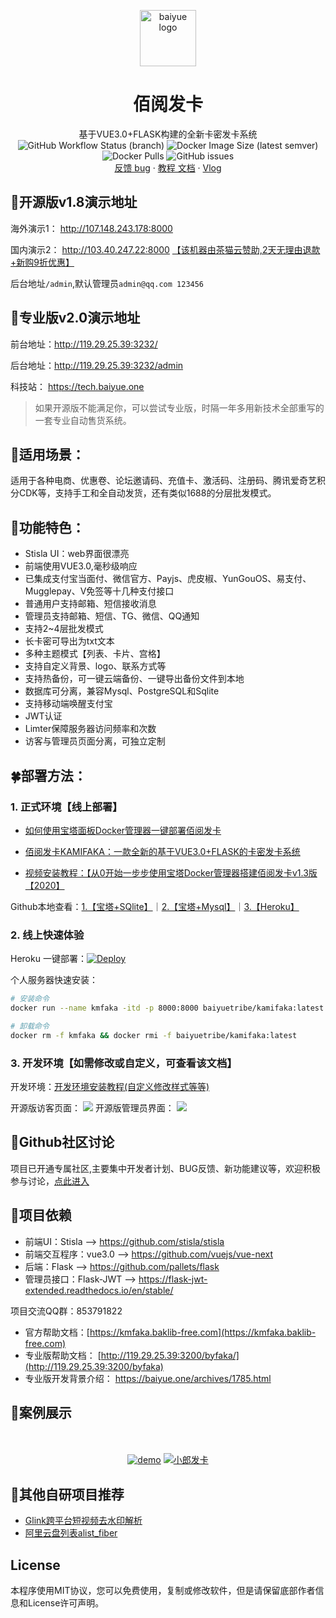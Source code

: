 <p align="center">
  <a href="https://github.com/Baiyuetribe/kamiFaka">
    <img src="https://cdn.jsdelivr.net/gh/Baiyuetribe/baiyue_onekey@master/logo.png" alt="baiyue logo" width="90" height="90">
  </a>
</p>

<h1 align="center">佰阅发卡</h1>

<p align="center">
  基于VUE3.0+FLASK构建的全新卡密发卡系统
    <br>
    <img alt="GitHub Workflow Status (branch)" src="https://img.shields.io/github/workflow/status/Baiyuetribe/kamiFaka/%E8%87%AA%E5%8A%A8%E5%8C%96%E6%9E%84%E5%BB%BADocker%E9%95%9C%E5%83%8F/master?label=Docker&style=for-the-badge">
    <img alt="Docker Image Size (latest semver)" src="https://img.shields.io/docker/image-size/baiyuetribe/kamifaka?style=for-the-badge">
    <img alt="Docker Pulls" src="https://img.shields.io/docker/pulls/baiyuetribe/kamifaka?style=for-the-badge">
    <img alt="GitHub issues" src="https://img.shields.io/github/issues-raw/baiyuetribe/kamifaka?style=for-the-badge">

  <br>
  <a href="https://github.com/Baiyuetribe/kamiFaka/discussions">反馈 bug</a>
  ·
  <a href="https://kmfaka.baklib-free.com">教程 文档</a>
  ·
  <a href="https://www.bilibili.com/video/BV1Ra4y1p7QS">Vlog</a>
</p>

## 🎄开源版v1.8演示地址
海外演示1： http://107.148.243.178:8000

国内演示2： http://103.40.247.22:8000    [【该机器由茶猫云赞助,2天无理由退款+新购9折优惠】](https://www.chamaoyun.com/?u=D50390)             

后台地址`/admin`,默认管理员`admin@qq.com 123456`
## 🧰专业版v2.0演示地址
前台地址：http://119.29.25.39:3232/

后台地址：http://119.29.25.39:3232/admin

科技站： https://tech.baiyue.one

> 如果开源版不能满足你，可以尝试专业版，时隔一年多用新技术全部重写的一套专业自动售货系统。

## 💒适用场景：
适用于各种电商、优惠卷、论坛邀请码、充值卡、激活码、注册码、腾讯爱奇艺积分CDK等，支持手工和全自动发货，还有类似1688的分层批发模式。


## 🍭功能特色：

- Stisla UI：web界面很漂亮
- 前端使用VUE3.0,毫秒级响应
- 已集成支付宝当面付、微信官方、Payjs、虎皮椒、YunGouOS、易支付、Mugglepay、V免签等十几种支付接口
- 普通用户支持邮箱、短信接收消息
- 管理员支持邮箱、短信、TG、微信、QQ通知
- 支持2~4层批发模式
- 长卡密可导出为txt文本
- 多种主题模式【列表、卡片、宫格】
- 支持自定义背景、logo、联系方式等
- 支持热备份，可一键云端备份、一键导出备份文件到本地
- 数据库可分离，兼容Mysql、PostgreSQL和Sqlite
- 支持移动端唤醒支付宝
- JWT认证
- Limter保障服务器访问频率和次数
- 访客与管理员页面分离，可独立定制

## 🍀部署方法：

### 1. 正式环境【线上部署】
- [如何使用宝塔面板Docker管理器一键部署佰阅发卡](https://baiyue.one/archives/1703.html)

- [佰阅发卡KAMIFAKA：一款全新的基于VUE3.0+FLASK的卡密发卡系统](https://baiyue.one/archives/1700.html)

- [视频安装教程：【从0开始一步步使用宝塔Docker管理器搭建佰阅发卡v1.3版【2020】](https://www.bilibili.com/video/BV1Ra4y1p7QS) 

Github本地查看：[1.【宝塔+SQlite】](正式环境搭建教程.md#方法1宝塔nginxdocker数据库为sqlite)｜[2.【宝塔+Mysql】](正式环境搭建教程.md#方法2宝塔nginxdocker数据库为宝塔mysql)｜[3.【Heroku】](正式环境搭建教程.md#方法3heroku-无服务器部署)

### 2. 线上快速体验
Heroku 一键部署：[![Deploy](https://www.herokucdn.com/deploy/button.svg)](https://dashboard.heroku.com/new?template=https%3A%2F%2Fgithub.com%2FBaiyuetribe%2FkamiFaka)

个人服务器快速安装：
```bash
# 安装命令
docker run --name kmfaka -itd -p 8000:8000 baiyuetribe/kamifaka:latest
```
```bash
# 卸载命令
docker rm -f kmfaka && docker rmi -f baiyuetribe/kamifaka:latest
```

### 3. 开发环境【如需修改或自定义，可查看该文档】

开发环境：[开发环境安装教程(自定义修改样式等等)](开发环境安装教程.md)


开源版访客页面：
![](https://cdn.jsdelivr.net/gh/Baiyuetribe/yyycode@dev/img/20/yyycode_comPc端演示.gif)
开源版管理员界面：
![](https://cdn.jsdelivr.net/gh/Baiyuetribe/yyycode@dev/img/20/yyycode_comPc后台端演示.gif)

## 🌱Github社区讨论

项目已开通专属社区,主要集中开发者计划、BUG反馈、新功能建议等，欢迎积极参与讨论，[点此进入](https://github.com/Baiyuetribe/kamiFaka/discussions) 

## 🍳项目依赖
- 前端UI：Stisla --> https://github.com/stisla/stisla
- 前端交互程序：vue3.0 --> https://github.com/vuejs/vue-next
- 后端：Flask --> https://github.com/pallets/flask
- 管理员接口：Flask-JWT --> https://flask-jwt-extended.readthedocs.io/en/stable/

项目交流QQ群：853791822

- 官方帮助文档：[https://kmfaka.baklib-free.com](https://kmfaka.baklib-free.com)
- 专业版帮助文档： [http://119.29.25.39:3200/byfaka/](http://119.29.25.39:3200/byfaka)
- 专业版开发背景介绍： https://baiyue.one/archives/1785.html
## 🌱案例展示

<p align="center">
    <br>

  <br>
  <a href="https://faka.ludeqi.com/" target="_blank"><img alt="demo" src="https://faka.ludeqi.com/images/logo.png"></a>
  <a href="http://40012307.com/" target="_blank"><img alt="小郎发卡" src="http://40012307.com/images/logo.png"></a>
  
</p>


## 🍰其他自研项目推荐
- [Glink跨平台短视频去水印解析](https://baiyue.one/archives/1736.html)
- [阿里云盘列表alist_fiber](https://baiyue.one/archives/1726.html)

## License

本程序使用MIT协议，您可以免费使用，复制或修改软件，但是请保留底部作者信息和License许可声明。
